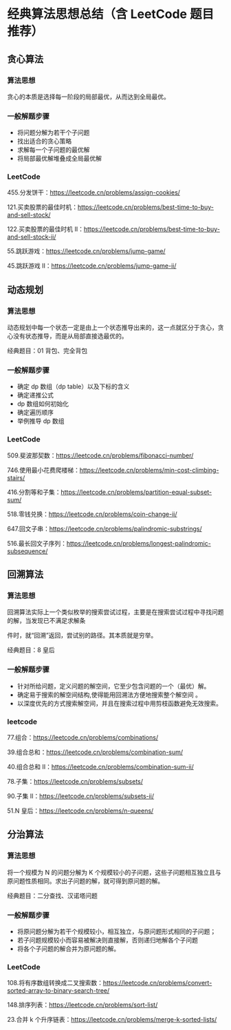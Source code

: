 # 经典算法思想总结（含 LeetCode 题目推荐）

## 贪心算法

### 算法思想

贪心的本质是选择每一阶段的局部最优，从而达到全局最优。

### 一般解题步骤

- 将问题分解为若干个子问题
- 找出适合的贪心策略
- 求解每一个子问题的最优解
- 将局部最优解堆叠成全局最优解

### LeetCode

455.分发饼干：<https://leetcode.cn/problems/assign-cookies/>

121.买卖股票的最佳时机：<https://leetcode.cn/problems/best-time-to-buy-and-sell-stock/>

122.买卖股票的最佳时机 II：<https://leetcode.cn/problems/best-time-to-buy-and-sell-stock-ii/>

55.跳跃游戏：<https://leetcode.cn/problems/jump-game/>

45.跳跃游戏 II：<https://leetcode.cn/problems/jump-game-ii/>

## 动态规划

### 算法思想

动态规划中每一个状态一定是由上一个状态推导出来的，这一点就区分于贪心，贪心没有状态推导，而是从局部直接选最优的。

经典题目：01 背包、完全背包

### 一般解题步骤

- 确定 dp 数组（dp table）以及下标的含义
- 确定递推公式
- dp 数组如何初始化
- 确定遍历顺序
- 举例推导 dp 数组

### LeetCode

509.斐波那契数：<https://leetcode.cn/problems/fibonacci-number/>

746.使用最小花费爬楼梯：<https://leetcode.cn/problems/min-cost-climbing-stairs/>

416.分割等和子集：<https://leetcode.cn/problems/partition-equal-subset-sum/>

518.零钱兑换：<https://leetcode.cn/problems/coin-change-ii/>

647.回文子串：<https://leetcode.cn/problems/palindromic-substrings/>

516.最长回文子序列：<https://leetcode.cn/problems/longest-palindromic-subsequence/>

## 回溯算法

### 算法思想

回溯算法实际上一个类似枚举的搜索尝试过程，主要是在搜索尝试过程中寻找问题的解，当发现已不满足求解条

件时，就“回溯”返回，尝试别的路径。其本质就是穷举。

经典题目：8 皇后

### 一般解题步骤

- 针对所给问题，定义问题的解空间，它至少包含问题的一个（最优）解。
- 确定易于搜索的解空间结构,使得能用回溯法方便地搜索整个解空间 。
- 以深度优先的方式搜索解空间，并且在搜索过程中用剪枝函数避免无效搜索。

### leetcode

77.组合：<https://leetcode.cn/problems/combinations/>

39.组合总和：<https://leetcode.cn/problems/combination-sum/>

40.组合总和 II：<https://leetcode.cn/problems/combination-sum-ii/>

78.子集：<https://leetcode.cn/problems/subsets/>

90.子集 II：<https://leetcode.cn/problems/subsets-ii/>

51.N 皇后：<https://leetcode.cn/problems/n-queens/>

## 分治算法

### 算法思想

将一个规模为 N 的问题分解为 K 个规模较小的子问题，这些子问题相互独立且与原问题性质相同。求出子问题的解，就可得到原问题的解。

经典题目：二分查找、汉诺塔问题

### 一般解题步骤

- 将原问题分解为若干个规模较小，相互独立，与原问题形式相同的子问题；
- 若子问题规模较小而容易被解决则直接解，否则递归地解各个子问题
- 将各个子问题的解合并为原问题的解。

### LeetCode

108.将有序数组转换成二叉搜索数：<https://leetcode.cn/problems/convert-sorted-array-to-binary-search-tree/>

148.排序列表：<https://leetcode.cn/problems/sort-list/>

23.合并 k 个升序链表：<https://leetcode.cn/problems/merge-k-sorted-lists/>
